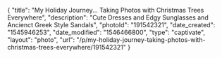 {
    "title": "My Holiday Journey... Taking Photos with Christmas Trees Everywhere",
    "description": "Cute Dresses and Edgy Sunglasses and Ancienct Greek Style Sandals",
    "photoId": "191542321",
    "date_created": "1545946253",
    "date_modified": "1546466800",
    "type": "captivate",
    "layout": "photo",
    "url": "\/p\/my-holiday-journey-taking-photos-with-christmas-trees-everywhere\/191542321"
}